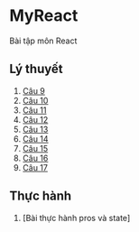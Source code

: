 # MyReact
Bài tập môn React
## Lý thuyết
1. [Câu 9](https://codepen.io/nguyn-th-thu-trang-the-animator/pen/ExRymOL)
2. [Câu 10](https://codepen.io/nguyn-th-thu-trang-the-animator/pen/yLEMwaL)
3. [Câu 11](https://codepen.io/nguyn-th-thu-trang-the-animator/pen/qBKrwdy)
4. [Câu 12](https://codepen.io/nguyn-th-thu-trang-the-animator/pen/JjZWVGB)
5. [Câu 13](https://codepen.io/nguyn-th-thu-trang-the-animator/pen/oNyZOBJ)
6. [Câu 14](https://codepen.io/nguyn-th-thu-trang-the-animator/pen/dyKvLNa)
7. [Câu 15](https://codepen.io/nguyn-th-thu-trang-the-animator/pen/MWXmmaX)
8. [Câu 16](https://codepen.io/nguyn-th-thu-trang-the-animator/pen/zYaPypv)
9. [Câu 17](https://codepen.io/nguyn-th-thu-trang-the-animator/pen/PoaOXdB)
## Thực hành
1. [Bài thực hành pros và state]

